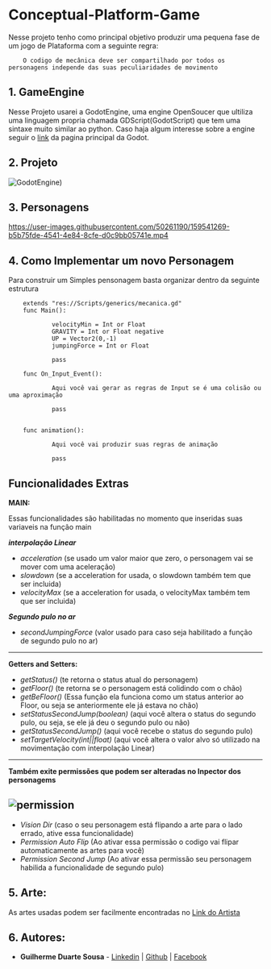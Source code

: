 # Conceptual-Platform-Game

Nesse projeto tenho como principal objetivo produzir uma pequena fase de um jogo de Plataforma com a seguinte regra:

        O codigo de mecânica deve ser compartilhado por todos os personagens independe das suas peculiaridades de movimento
        

## 1. GameEngine

Nesse Projeto usarei a GodotEngine, uma engine OpenSoucer que ultiliza uma linguagem propria chamada GDScript(GodotScript) que tem uma sintaxe muito similar ao python. Caso haja algum interesse sobre a engine seguir o [link](godotengine.org/) da pagina principal da Godot.


## 2. Projeto

![GodotEngine)](https://user-images.githubusercontent.com/50261190/159534674-bd61a00b-382a-46eb-91a3-61e8fae2172a.png)

## 3. Personagens

https://user-images.githubusercontent.com/50261190/159541269-b5b75fde-4541-4e84-8cfe-d0c9bb05741e.mp4




## 4. Como Implementar um novo Personagem

Para construir um Simples pensonagem basta organizar dentro da seguinte estrutura



        extends "res://Scripts/generics/mecanica.gd"
        func Main():
        
                velocityMin = Int or Float
                GRAVITY = Int or Float negative
                UP = Vector2(0,-1)
                jumpingForce = Int or Float
                
                pass

        func On_Input_Event():

                Aqui você vai gerar as regras de Input se é uma colisão ou uma aproximação

                pass


        func animation():

                Aqui você vai produzir suas regras de animação

                pass
                

## Funcionalidades Extras

**MAIN:**

Essas funcionalidades são habilitadas no momento que inseridas suas variaveis na função main

***interpolação Linear***
- *acceleration* (se usado um valor maior que zero, o personagem vai se mover com uma aceleração)
- *slowdown*     (se a acceleration for usada, o slowdown também tem que ser incluida)
- *velocityMax*  (se a acceleration for usada, o velocityMax também tem que ser incluida)


***Segundo pulo no ar***
- *secondJumpingForce* (valor usado para caso seja habilitado a função de segundo pulo no ar)  

---- 

**Getters and Setters:**

- *getStatus()*  (te retorna o status atual do personagem)
- *getFloor()*   (te retorna se o personagem está colidindo com o chão)
- *getBeFloor()* (Essa função ela funciona como um status anterior ao Floor, ou seja se anteriormente ele já estava no chão)
- *setStatusSecondJump(boolean)* (aqui você altera o status do segundo pulo, ou seja, se ele já deu o segundo pulo ou não)
- *getStatusSecondJump()* (aqui você recebe o status do segundo pulo)
- *setTargetVelocity(int||float)* (aqui você altera o valor alvo só utilizado na movimentação com interpolação Linear)
----

**Também exite permissões que podem ser alteradas no Inpector dos personagems**


![permission](https://user-images.githubusercontent.com/50261190/160908264-cc7875eb-e532-4728-8a02-0013b8fd1e36.png)
-----
- *Vision Dir*             (caso o seu personagem está flipando a arte para o lado errado, ative essa funcionalidade)
- *Permission Auto Flip*   (Ao ativar essa permissão o codigo vai flipar automaticamente as artes para você)
- *Permission Second Jump* (Ao ativar essa permissão seu personagem habilida a funcionalidade de segundo pulo)


## 5. Arte:

As artes usadas podem ser facilmente encontradas no [Link do Artista](https://opengameart.org/content/arcade-platformer-assets)

## 6. Autores:
  
- **Guilherme Duarte Sousa** - [Linkedin](https://www.linkedin.com/in/guilherme-duarte-sousa-53639822b/) | [Github](https://github.com/DuarteVonFaul/) | [Facebook](https://www.facebook.com/DuarteVonFaul/)
